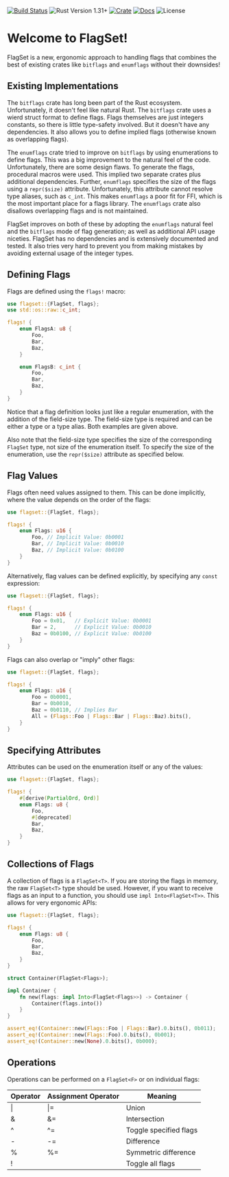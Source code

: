 [![Build Status](https://travis-ci.org/enarx/flagset.svg?branch=master)](https://travis-ci.org/enarx/flagset)
![Rust Version 1.31+](https://img.shields.io/badge/rustc-v1.31%2B-blue.svg)
[![Crate](https://img.shields.io/crates/v/flagset.svg)](https://crates.io/crates/flagset)
[![Docs](https://docs.rs/flagset/badge.svg)](https://docs.rs/flagset)
![License](https://img.shields.io/crates/l/flagset.svg)

# Welcome to FlagSet!

FlagSet is a new, ergonomic approach to handling flags that combines the
best of existing crates like `bitflags` and `enumflags` without their
downsides!

## Existing Implementations

The `bitflags` crate has long been part of the Rust ecosystem.
Unfortunately, it doesn't feel like natural Rust. The `bitflags` crate
uses a wierd struct format to define flags. Flags themselves are just
integers constants, so there is little type-safety involved. But it doesn't
have any dependencies. It also allows you to define implied flags (otherwise
known as overlapping flags).

The `enumflags` crate tried to improve on `bitflags` by using enumerations
to define flags. This was a big improvement to the natural feel of the code.
Unfortunately, there are some design flaws. To generate the flags,
procedural macros were used. This implied two separate crates plus
additional dependencies. Further, `enumflags` specifies the size of the
flags using a `repr($size)` attribute. Unfortunately, this attribute
cannot resolve type aliases, such as `c_int`. This makes `enumflags` a
poor fit for FFI, which is the most important place for a flags library.
The `enumflags` crate also disallows overlapping flags and is not
maintained.

FlagSet improves on both of these by adopting the `enumflags` natural feel
and the `bitflags` mode of flag generation; as well as additional API usage
niceties. FlagSet has no dependencies and is extensively documented and
tested. It also tries very hard to prevent you from making mistakes by
avoiding external usage of the integer types.

## Defining Flags

Flags are defined using the `flags!` macro:

```rust
use flagset::{FlagSet, flags};
use std::os::raw::c_int;

flags! {
    enum FlagsA: u8 {
        Foo,
        Bar,
        Baz,
    }

    enum FlagsB: c_int {
        Foo,
        Bar,
        Baz,
    }
}
```

Notice that a flag definition looks just like a regular enumeration, with
the addition of the field-size type. The field-size type is required and
can be either a type or a type alias. Both examples are given above.

Also note that the field-size type specifies the size of the corresponding
`FlagSet` type, not size of the enumeration itself. To specify the size of
the enumeration, use the `repr($size)` attribute as specified below.

## Flag Values

Flags often need values assigned to them. This can be done implicitly,
where the value depends on the order of the flags:

```rust
use flagset::{FlagSet, flags};

flags! {
    enum Flags: u16 {
        Foo, // Implicit Value: 0b0001
        Bar, // Implicit Value: 0b0010
        Baz, // Implicit Value: 0b0100
    }
}
```

Alternatively, flag values can be defined explicitly, by specifying any
`const` expression:

```rust
use flagset::{FlagSet, flags};

flags! {
    enum Flags: u16 {
        Foo = 0x01,   // Explicit Value: 0b0001
        Bar = 2,      // Explicit Value: 0b0010
        Baz = 0b0100, // Explicit Value: 0b0100
    }
}
```

Flags can also overlap or "imply" other flags:

```rust
use flagset::{FlagSet, flags};

flags! {
    enum Flags: u16 {
        Foo = 0b0001,
        Bar = 0b0010,
        Baz = 0b0110, // Implies Bar
        All = (Flags::Foo | Flags::Bar | Flags::Baz).bits(),
    }
}
```

## Specifying Attributes

Attributes can be used on the enumeration itself or any of the values:

```rust
use flagset::{FlagSet, flags};

flags! {
    #[derive(PartialOrd, Ord)]
    enum Flags: u8 {
        Foo,
        #[deprecated]
        Bar,
        Baz,
    }
}
```

## Collections of Flags

A collection of flags is a `FlagSet<T>`. If you are storing the flags in
memory, the raw `FlagSet<T>` type should be used. However, if you want to
receive flags as an input to a function, you should use
`impl Into<FlagSet<T>>`. This allows for very ergonomic APIs:

```rust
use flagset::{FlagSet, flags};

flags! {
    enum Flags: u8 {
        Foo,
        Bar,
        Baz,
    }
}

struct Container(FlagSet<Flags>);

impl Container {
    fn new(flags: impl Into<FlagSet<Flags>>) -> Container {
        Container(flags.into())
    }
}

assert_eq!(Container::new(Flags::Foo | Flags::Bar).0.bits(), 0b011);
assert_eq!(Container::new(Flags::Foo).0.bits(), 0b001);
assert_eq!(Container::new(None).0.bits(), 0b000);
```

## Operations

Operations can be performed on a `FlagSet<F>` or on individual flags:

| Operator | Assignment Operator | Meaning                |
|----------|---------------------|------------------------|
| \|       | \|=                 | Union                  |
| &        | &=                  | Intersection           |
| ^        | ^=                  | Toggle specified flags |
| -        | -=                  | Difference             |
| %        | %=                  | Symmetric difference   |
| !        |                     | Toggle all flags       |

